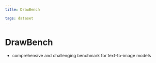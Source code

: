 ```yaml
---
title: DrawBench

tags: dataset 
---
```


# DrawBench
- comprehensive and challenging benchmark for text-to-image models


























































